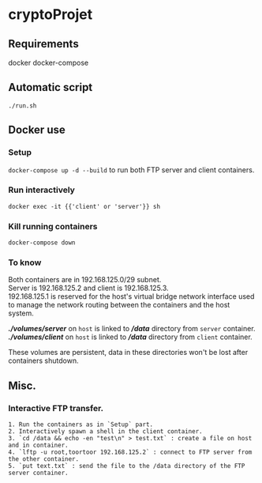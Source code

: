 # **cryptoProjet**

## Requirements
docker
docker-compose

## Automatic script
`./run.sh`

## Docker use

### Setup

``docker-compose up -d --build`` to run both FTP server and client containers.

### Run interactively

``docker exec -it {{'client' or 'server'}} sh``

### Kill running containers

``docker-compose down``

### To know

Both containers are in 192.168.125.0/29 subnet.  
Server is 192.168.125.2 and client is 192.168.125.3.  
192.168.125.1 is reserved for the host's virtual bridge network interface used to manage
the network routing between the containers and the host system.

___./volumes/server___ on `host` is linked to ___/data___ directory from `server` container.  
___./volumes/client___ on `host` is linked to ___/data___ directory from `client` container.

These volumes are persistent, data in these directories won't be lost after containers shutdown.

## Misc.

### Interactive FTP transfer.
    1. Run the containers as in `Setup` part.
    2. Interactively spawn a shell in the client container.
    3. `cd /data && echo -en "test\n" > test.txt` : create a file on host and in container.
    4. `lftp -u root,toortoor 192.168.125.2` : connect to FTP server from the other container.
    5. `put text.txt` : send the file to the /data directory of the FTP server container.
